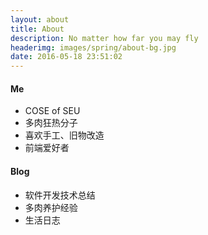 ```yaml
---
layout: about
title: About
description: No matter how far you may fly
headerimg: images/spring/about-bg.jpg
date: 2016-05-18 23:51:02
---
```


#### Me
- COSE of SEU
- 多肉狂热分子
- 喜欢手工、旧物改造
- 前端爱好者

#### Blog
- 软件开发技术总结
- 多肉养护经验
- 生活日志